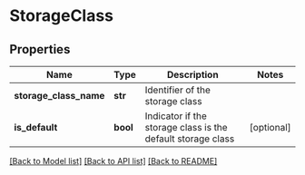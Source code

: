 # StorageClass

## Properties
Name | Type | Description | Notes
------------ | ------------- | ------------- | -------------
**storage_class_name** | **str** | Identifier of the storage class | 
**is_default** | **bool** | Indicator if the storage class is the default storage class | [optional] 

[[Back to Model list]](../README.md#documentation-for-models) [[Back to API list]](../README.md#documentation-for-api-endpoints) [[Back to README]](../README.md)

